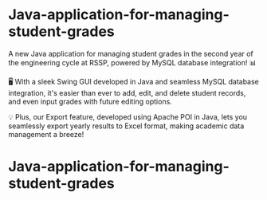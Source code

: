 # Java-application-for-managing-student-grades
A new Java application for managing student grades in the second year of the engineering cycle at RSSP, powered by MySQL database integration! 📊

🖥️ With a sleek Swing GUI developed in Java and seamless MySQL database integration, it's easier than ever to add, edit, and delete student records, and even input grades with future editing options.

💡 Plus, our Export feature, developed using Apache POI in Java, lets you seamlessly export yearly results to Excel format, making academic data management a breeze!
# Java-application-for-managing-student-grades

